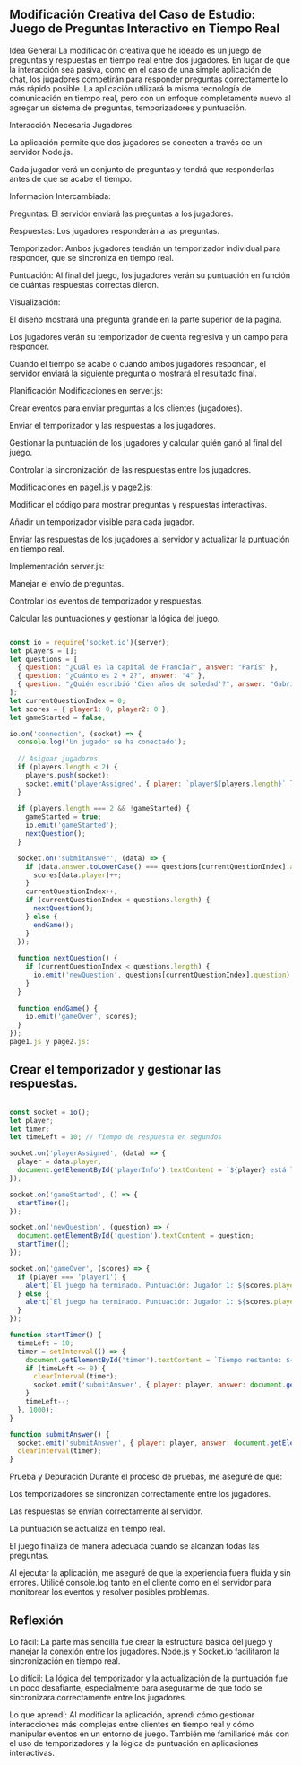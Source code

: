 ## Modificación Creativa del Caso de Estudio: Juego de Preguntas Interactivo en Tiempo Real
Idea General
La modificación creativa que he ideado es un juego de preguntas y respuestas en tiempo real entre dos jugadores. En lugar de que la interacción sea pasiva, como en el caso de una simple aplicación de chat, los jugadores competirán para responder preguntas correctamente lo más rápido posible. La aplicación utilizará la misma tecnología de comunicación en tiempo real, pero con un enfoque completamente nuevo al agregar un sistema de preguntas, temporizadores y puntuación.

Interacción Necesaria
Jugadores:

La aplicación permite que dos jugadores se conecten a través de un servidor Node.js.

Cada jugador verá un conjunto de preguntas y tendrá que responderlas antes de que se acabe el tiempo.

Información Intercambiada:

Preguntas: El servidor enviará las preguntas a los jugadores.

Respuestas: Los jugadores responderán a las preguntas.

Temporizador: Ambos jugadores tendrán un temporizador individual para responder, que se sincroniza en tiempo real.

Puntuación: Al final del juego, los jugadores verán su puntuación en función de cuántas respuestas correctas dieron.

Visualización:

El diseño mostrará una pregunta grande en la parte superior de la página.

Los jugadores verán su temporizador de cuenta regresiva y un campo para responder.

Cuando el tiempo se acabe o cuando ambos jugadores respondan, el servidor enviará la siguiente pregunta o mostrará el resultado final.

Planificación
Modificaciones en server.js:

Crear eventos para enviar preguntas a los clientes (jugadores).

Enviar el temporizador y las respuestas a los jugadores.

Gestionar la puntuación de los jugadores y calcular quién ganó al final del juego.

Controlar la sincronización de las respuestas entre los jugadores.

Modificaciones en page1.js y page2.js:

Modificar el código para mostrar preguntas y respuestas interactivas.

Añadir un temporizador visible para cada jugador.

Enviar las respuestas de los jugadores al servidor y actualizar la puntuación en tiempo real.

Implementación
server.js:

Manejar el envío de preguntas.

Controlar los eventos de temporizador y respuestas.

Calcular las puntuaciones y gestionar la lógica del juego.

```js

const io = require('socket.io')(server);
let players = [];
let questions = [
  { question: "¿Cuál es la capital de Francia?", answer: "París" },
  { question: "¿Cuánto es 2 + 2?", answer: "4" },
  { question: "¿Quién escribió 'Cien años de soledad'?", answer: "Gabriel García Márquez" },
];
let currentQuestionIndex = 0;
let scores = { player1: 0, player2: 0 };
let gameStarted = false;

io.on('connection', (socket) => {
  console.log('Un jugador se ha conectado');
  
  // Asignar jugadores
  if (players.length < 2) {
    players.push(socket);
    socket.emit('playerAssigned', { player: `player${players.length}` });
  }
  
  if (players.length === 2 && !gameStarted) {
    gameStarted = true;
    io.emit('gameStarted');
    nextQuestion();
  }

  socket.on('submitAnswer', (data) => {
    if (data.answer.toLowerCase() === questions[currentQuestionIndex].answer.toLowerCase()) {
      scores[data.player]++;
    }
    currentQuestionIndex++;
    if (currentQuestionIndex < questions.length) {
      nextQuestion();
    } else {
      endGame();
    }
  });
  
  function nextQuestion() {
    if (currentQuestionIndex < questions.length) {
      io.emit('newQuestion', questions[currentQuestionIndex].question);
    }
  }
  
  function endGame() {
    io.emit('gameOver', scores);
  }
});
page1.js y page2.js:
```
## Crear el temporizador y gestionar las respuestas.

```js

const socket = io();
let player;
let timer;
let timeLeft = 10; // Tiempo de respuesta en segundos

socket.on('playerAssigned', (data) => {
  player = data.player;
  document.getElementById('playerInfo').textContent = `${player} está listo para jugar`;
});

socket.on('gameStarted', () => {
  startTimer();
});

socket.on('newQuestion', (question) => {
  document.getElementById('question').textContent = question;
  startTimer();
});

socket.on('gameOver', (scores) => {
  if (player === 'player1') {
    alert(`El juego ha terminado. Puntuación: Jugador 1: ${scores.player1}, Jugador 2: ${scores.player2}`);
  } else {
    alert(`El juego ha terminado. Puntuación: Jugador 1: ${scores.player1}, Jugador 2: ${scores.player2}`);
  }
});

function startTimer() {
  timeLeft = 10;
  timer = setInterval(() => {
    document.getElementById('timer').textContent = `Tiempo restante: ${timeLeft}s`;
    if (timeLeft <= 0) {
      clearInterval(timer);
      socket.emit('submitAnswer', { player: player, answer: document.getElementById('answer').value });
    }
    timeLeft--;
  }, 1000);
}

function submitAnswer() {
  socket.emit('submitAnswer', { player: player, answer: document.getElementById('answer').value });
  clearInterval(timer);
}
```
Prueba y Depuración
Durante el proceso de pruebas, me aseguré de que:

Los temporizadores se sincronizan correctamente entre los jugadores.

Las respuestas se envían correctamente al servidor.

La puntuación se actualiza en tiempo real.

El juego finaliza de manera adecuada cuando se alcanzan todas las preguntas.

Al ejecutar la aplicación, me aseguré de que la experiencia fuera fluida y sin errores. Utilicé console.log tanto en el cliente como en el servidor para monitorear los eventos y resolver posibles problemas.

## Reflexión
Lo fácil: La parte más sencilla fue crear la estructura básica del juego y manejar la conexión entre los jugadores. Node.js y Socket.io facilitaron la sincronización en tiempo real.

Lo difícil: La lógica del temporizador y la actualización de la puntuación fue un poco desafiante, especialmente para asegurarme de que todo se sincronizara correctamente entre los jugadores.

Lo que aprendí: Al modificar la aplicación, aprendí cómo gestionar interacciones más complejas entre clientes en tiempo real y cómo manipular eventos en un entorno de juego. También me familiaricé más con el uso de temporizadores y la lógica de puntuación en aplicaciones interactivas.
